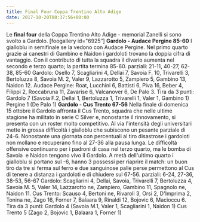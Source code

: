 ```yaml
---
title: Final Four Coppa Trentino Alto Adige
date: 2017-10-20T08:37:56+00:00
---
```

Le **final four** della Coppa Trentino Alto Adige - memorial Zanelli si sono svolto a Gardolo. [foogallery id="6925″] **Gardolo - Audace Pergine 85-60** I gialloblu in semifinale se la vedono con Audace Pergine. Nel primo quarto grazie ai canestri di Gambino e Naidon i gardoloti trovano la doppia cifra di vantaggio. Con il contributo di tutta la squadra il divario aumenta nel secondo e terzo quarto; la partita termina 85-60. parziali: 21-11, 40-27, 62-38, 85-60 Gardolo: Osello 7, Scagliarini 4, Dellai 7, Savoia F. 10, Trivarelli 3, Bertoluzza 8, Savoia M. 2, Valer 9, Lazzarotto 5, Zampiero 5, Gambino 13, Naidon 12. Audace Pergine: Roat, Lucchini 6, Battisti 6, Piva 16, Beber 4, Filippi 2, Roccabruna 11, Zavarise 6, Valcanover 6, De Palo 3. Tira da 3 punti: Gardolo 7 (Savoia F.2, Dellai 1, Bertoluzza 1, Trivarelli 1, Valer 1, Gambino 1) Pergine 1 (De Palo 1) **Gardolo - Cus Trento 67-56** Nella finale di domenica 15 ottobre il Gardolo affronta il Cus Trento, squadra che nelle ultime stagione ha militato in serie C Silver e, nonostante il rinnovamento, si presenta con un roster molto competitivo. Al via l'intensità degli universitari mette in grossa difficoltà i gialloblu che subiscono un pesante parziale di 24-6. Nonostante una giornata con percentuali al tiro disastrose i gardoloti non mollano e recuperano fino al 27-36 alla pausa lunga. Le difficoltà offensive continuano per i padroni di casa nel terzo quarto, ma le bomba di Savoia  e Naidon tengono vivo il Gardolo. A metà dell'ultimo quarto i gialloblu si portano sul -6, hanno 3 possessi per riaprire il match: un buon tiro da tre si ferma sul ferro e due sanguinose palle perse permettono al Cus di tenere a distanza i gardoloti e di chiudere sul 67-56. parziali: 6-24, 27-36, 38-53, 56-67 Gardolo: Scagliarini 4, Dellai, Savoia, Trivarelli 7, Bertoluzza 4, Savoia M. 5, Valer 14, Lazzarotto ne, Zampiero, Gambino 11, Spagnolo ne, Naidon 11. Cus Trento: Scauso 4, Bertoni ne, Rivaroli 3, Orsi 2, D'Imprima 2, Tonina ne, Zago 16, Forner 7, Balaara 9, Rinaldi 12, Bojovic 6, Macioccu 6. Tira da 3 punti: Gardolo 4 (Savoia M.1, Valer 1, Scagliarini 1, Naidon 1) Cus Trento 5 (Zago 2, Bojovic 1, Balaara 1, Forner 1)